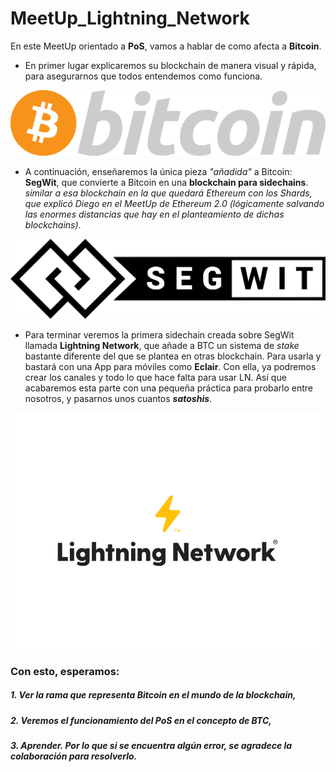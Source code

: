 # MeetUp_Lightning_Network

En este MeetUp orientado a __PoS__, vamos a hablar de como afecta a __Bitcoin__.

- En primer lugar explicaremos su blockchain de manera visual y rápida, para asegurarnos que todos entendemos como funciona.

![Bitcoin](../images/lightning-network/LOGO_BTC.png "Bitcoin")

- A continuación, enseñaremos la única pieza _"añadida"_ a Bitcoin: __SegWit__, que convierte a Bitcoin en una __blockchain para sidechains__. _similar a esa blockchain en la que quedará Ethereum con los Shards, que explicó Diego en el MeetUp de Ethereum 2.0 (lógicamente salvando las enormes distancias que hay en el planteamiento de dichas blockchains)_.

![SegWit](../images/lightning-network/LOGO_SegWit.png "SegWit")

- Para terminar veremos la primera sidechain creada sobre SegWit llamada __Lightning Network__, que añade a BTC un sistema de _stake_ bastante diferente del que se plantea en otras blockchain. Para usarla y bastará con una App para móviles como __Eclair__. Con ella, ya podremos crear los canales y todo lo que hace falta para usar LN. Así que acabaremos esta parte con una pequeña práctica para probarlo entre nosotros, y pasarnos unos cuantos ___satoshis___.

![Lightning Network](../images/lightning-network/LOGO_LN.png "Lightning Network")

### Con esto, esperamos:
##### 1. Ver la _rama_ que representa __Bitcoin__ en el mundo de la blockchain,
##### 2. Veremos el funcionamiento del __PoS__ en el concepto de BTC,
##### 3. Aprender. Por lo que si se encuentra algún error, se agradece la colaboración para resolverlo.
